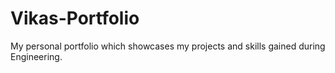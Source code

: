 # Vikas-Portfolio
My personal portfolio which showcases my projects and skills gained during Engineering.
